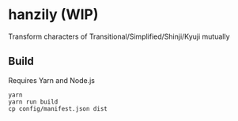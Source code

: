 # hanzily (WIP)
Transform characters of Transitional/Simplified/Shinji/Kyuji mutually

## Build
Requires Yarn and Node.js
```
yarn
yarn run build
cp config/manifest.json dist
```
